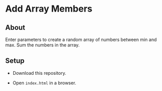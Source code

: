 Add Array Members
=================

About
-----
Enter parameters to create a random array of numbers between min and max. Sum the numbers in the array.

Setup
-----

* Download this repository.

* Open `index.html` in a browser.